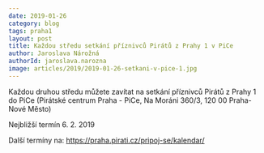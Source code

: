 ```yaml
---
date: 2019-01-26
category: blog
tags: praha1
layout: post
title: Každou středu setkání příznivců Pirátů z Prahy 1 v PiCe
author: Jaroslava Nárožná
authorId: jaroslava.narozna
image: articles/2019/2019-01-26-setkani-v-pice-1.jpg
---
```


Každou druhou středu můžete zavítat na setkání příznivců Pirátů z Prahy 1 do PiCe (Pirátské centrum Praha - PiCe, Na Moráni 360/3, 120 00 Praha-Nové Město)

Nejbližší termín 6. 2. 2019

Další termíny na:
https://praha.pirati.cz/pripoj-se/kalendar/